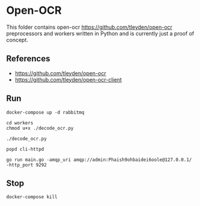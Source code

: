
# Open-OCR

This folder contains open-ocr <https://github.com/tleyden/open-ocr> preprocessors and workers written in Python and is currently just a proof of concept. 

## References

- <https://github.com/tleyden/open-ocr>
- <https://github.com/tleyden/open-ocr-client>

## Run

~~~
docker-compose up -d rabbitmq
~~~

~~~
cd workers
chmod u+x ./decode_ocr.py

./decode_ocr.py
~~~

~~~
popd cli-httpd

go run main.go -amqp_uri amqp://admin:Phaish9ohbaidei6oole@127.0.0.1/ -http_port 9292
~~~

## Stop

~~~
docker-compose kill
~~~
